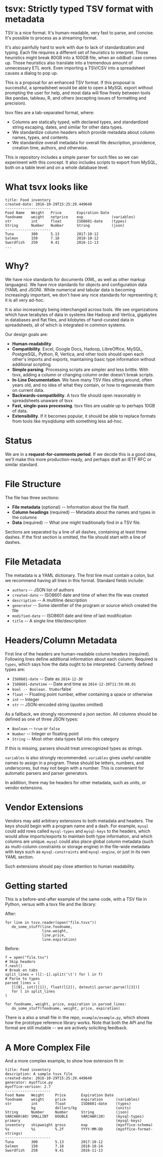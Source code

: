 # tsvx: Strictly typed TSV format with metadata

TSV is a nice format. It's human-readable, very fast to parse, and
concise. It's possible to process as a streaming format.

It's also painfully hard to work with due to lack of standardization
and typing. Each file requires a different set of heuristics to
interpret. Those heuristics might break 80GB into a 100GB file, when
an oddball case comes up. Those heuristics also translate into a
tremendous amount of unnecessary ETL work. Even importing a TSV/CSV
into a spreadsheet causes a dialog to pop up.

This is a proposal for an enhanced TSV format. If this proposal is
successful, a spreadsheet would be able to open a MySQL export without
prompting the user for help, and most data will flow freely between
tools like pandas, tableau, R, and others (excepting issues of
formatting and precision).

tsvx files are a tab-separated format, where:

* Columns are statically typed, with declared types, and standardized
  string escaping, dates, and similar for other data types.
* We standardize column headers which provide metadata about column
  names, types, and contents.
* We standardize overall metadata for overall file description,
  providence, creation time, authors, and otherwise.

This is repository includes a simple parser for such files so we can
experiment with this concept. It also includes scripts to export from
MySQL, both on a table level and on a whole database level.

What tsvx looks like
====================

    title: Food inventory
    created-date: 2016-10-29T15:25:29.449640
    ---------------------
    Food Name   Weight   Price       Expiration Date
    foodname    weight   netprice    exp             (variables)
    str         int      float       ISO8601-date    (types)
    String      Number   Number      String          (json)
    ---------------------
    Tuna        300      5.13        2017-10-12
    Salmon      150      7.18        2018-10-12
    Swordfish   250      9.41        2016-11-13
    ...

Why?
====

We have nice standards for documents (XML, as well as other markup
languages). We have nice standards for objects and configuration data
(YAML and JSON). While numerical and tabular data is becoming
increasingly important, we don't have any nice standards for
representing it; it is all very ad-hoc.

It is also increasingly being interchanged across tools. We see
organizations which have terabytes of data in systems like Hadoop and
Vertica, gigabytes in databases and flat files, and kilobytes of
hand-curated data in spreadsheets, all of which is integrated in
common systems.

Our design goals are:

* **Human-readability**
* **Compatibility**. Excel, Google Docs, Hadoop, LibreOffice, MySQL,
  PostgreSQL, Python, R, Vertica, and other tools should open each
  other's imports and exports, maintaining basic type information
  without additional scripting.
* **Simple parsing**. Processing scripts are simpler and less
  brittle. With tsvx, adding a column or changing column order doesn't
  break scripts.
* **In-Line Documentation**. We have many TSV files sitting around,
  often years old, and no idea of what they contain, or how to
  regenerate them on current data.
* **Backwards-compatibility**. A tsvx file should open reasonably in
  spreadsheets unaware of tsvx
* **Fast, single-pass processing**. tsvx files are usable up to
  perhaps 10GB of data.
* **Extensibility**. If it becomes popular, it should be able to
  replace formats from tools like mysqldump with something less
  ad-hoc.

Status
======

We are in a **request-for-comments period**. If we decide this is a
good idea, we'll make this more production-ready, and perhaps draft an
IETF RFC or similar standard.

File Structure
==============

The file has three sections:

* **File metadata** (optional) -- Information about the file itself.
* **Column headings** (required) -- Metadata about the names and types
  in the columns
* **Data** (required) -- What one might traditionally find in a TSV
  file.

Sections are separated by a line of all dashes, containing at least
three dashes. If the first section is omitted, the file should start
with a line of dashes.

File Metadata
=============

The metadata is a YAML dictionary. The first line must contain a
colon, but we recommend having all lines in this format. Standard
fields include:

* `authors` -- JSON list of authors
* `created-date` -- ISO8601 date and time of when the file was created
* `description` -- A multiline description
* `generator` -- Some identifier of the program or source which created
  the file
* `modified-date` -- ISO8601 date and time of last modification
* `title` -- A single line title/description

Headers/Column Metadata
=======================

First line of the headers are human-readable column headers
(required). Following lines define additional information about each
column. Required is `types`, which says how the data ought to be
interpreted. Currently defined types are:

* `ISO8601-date` -- Date as `2014-12-30`
* `ISO8601-datetime` -- Date and time as `2014-12-30T11:59:00.01`
* `bool -- Boolean. `true` or `false`
* `float` -- Floating point number, either containing a space or otherwise
* `int` -- Integer
* `str` -- JSON-encoded string (quotes omitted)

As a fallback, we strongly recommend a json section. All columns
should be defined as one of three JSON types:

* `Boolean` -- `true` or `false`
* `Number` -- Integer or floating point
* `String` -- Most other data types fall into this category

If this is missing, parsers should treat unrecognized types as strings.

`variables` is also strongly recommended. `variables` gives useful
variable names to assign in a program. These should be letters,
numbers, and underscores, but may not begin with a number. This is
convenient for automatic parsers and parser generators.

In addition, there may be headers for other metadata, such as units,
or vendor extensions.  

Vendor Extensions
=================

Vendors may add arbitrary extensions to both metadata and headers. The
keys should begin with a program name and a dash. For example, `mysql`
could add rows called `mysql-types` and `mysql-keys` to the headers,
which would allow imports/exports to maintain both type information,
and which columns are unique. `mysql` could also place global column
metadata (such as multi-column constraints or storage engine) in the
file-wide metadata with keys such as `mysql-constraints` and
`mysql-engine`, or just in its own YAML section. 

Such extensions should pay close attention to human readability.

Getting started
===============

This is a before-and-after example of the same code, with a TSV file
in Python, versus with a tsvx file and the library:

After:

    for line in tsvx.reader(open("file.tsvx"))
       do_some_stuff(line.foodname,
                     line.weight,
                     line.price,
                     line.expiration)

Before:

    f = open("file.tsv")
    # Skip headers
    f.next()
    # Break on tabs
    split_lines = (l[:-1].split('\t') for l in f)
    # Parse to types
    parsed_lines = (
       [l[0], int(l[1]), float(l[2]), dateutil.parser.parse(l[3])]
       for l in split_lines
    )

    for foodname, weight, price, expiration in parsed_lines:
       do_some_stuff(foodname, weight, price, expiration)

There is a also a small file in the repo, `example/example.py`, which
shows how the prototype reference library works. Note that both the
API and file format are still mutable -- we are actively soliciting
feedback.

A More Complex File
====================

And a more complex example, to show how extension fit in:

    title: Food inventory
    description: A sample tsvx file
    created-date: 2016-10-29T15:25:29.449640
    generator: myoffice.py
    myoffice-version: 2.7
    ---------------------
    Food Name   Weight     Price       Expiration Date
    foodname    weight     price       expiration      (variables)
    str         int        float       ISO8601-date    (types)
                kg         dollars/kg                  (units)
    String      Number     Number      String          (json)
    VARCHAR(80) SMALLINT   DOUBLE      VARCHAR(20)     (mysql-types)
    primary                                            (mysql-keys)
    inventory   shipweight gross       exp             (myoffice-schema)
    %s          %i         %.2f        YYYY-MM-DD      (myoffice-format-strings)
    ---------------------
    Tuna        300        5.13        2017-10-12
    Salmon      150        7.18        2018-10-24
    Swordfish   250        9.41        2016-11-13